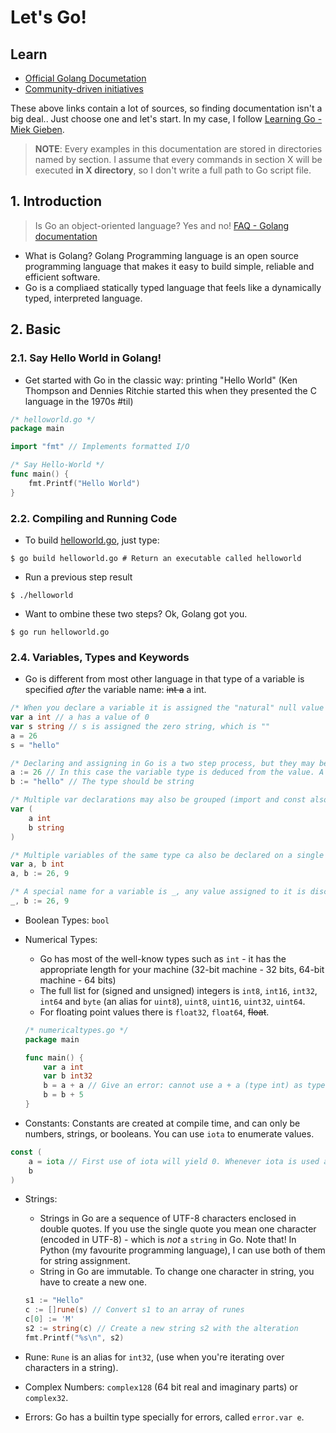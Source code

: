 # Let's Go!

## Learn

* [Official Golang Documetation](https://golang.org/doc/#learning)
* [Community-driven initiatives](https://github.com/golang/go/wiki/Learn)

These above links contain a lot of sources, so finding documentation isn't a big deal.. Just choose one and let's start. In my case, I follow [Learning Go - Miek Gieben](https://miek.nl/go/).

> **NOTE**: Every examples in this documentation are stored in directories named by section. I assume that every commands in section X will be executed **in X directory**, so I don't write a full path to Go script file.

## 1. Introduction

> Is Go an object-oriented language? Yes and no!
>                   [FAQ - Golang documentation](https://golang.org/doc/faq#Is_Go_an_object-oriented_language)

* What is Golang? Golang Programming language is an open source programming language that makes it easy to build simple, reliable and efficient software.
* Go is a compliaed statically typed language that feels like a dynamically typed, interpreted language.

## 2. Basic

### 2.1. Say Hello World in Golang!

* Get started with Go in the classic way: printing "Hello World" (Ken Thompson and Dennies Ritchie started this when they presented the C language in the 1970s #til)

```Go
/* helloworld.go */
package main

import "fmt" // Implements formatted I/O

/* Say Hello-World */
func main() {
    fmt.Printf("Hello World")
}
```

### 2.2. Compiling and Running Code

* To build [helloworld.go](./2/helloworld.go), just type:

```
$ go build helloworld.go # Return an executable called helloworld 
```

* Run a previous step result

```
$ ./helloworld
```

* Want to ombine these two steps? Ok, Golang got you.

```
$ go run helloworld.go
```

### 2.4. Variables, Types and Keywords

* Go is different from most other language in that type of a variable is specified *after* the variable name: ~~int a~~ a int.

```Go
/* When you declare a variable it is assigned the "natural" null value for the type */
var a int // a has a value of 0
var s string // s is assigned the zero string, which is ""
a = 26
s = "hello"

/* Declaring and assigning in Go is a two step process, but they may be combined */
a := 26 // In this case the variable type is deduced from the value. A value of 26 indicates an int for example.
b := "hello" // The type should be string

/* Multiple var declarations may also be grouped (import and const also allow this) */
var (
    a int
    b string
)

/* Multiple variables of the same type ca also be declared on a single line */
var a, b int
a, b := 26, 9

/* A special name for a variable is _, any value assigned to it is discarded. */
_, b := 26, 9
```

* Boolean Types: `bool`
* Numerical Types:
    * Go has most of the well-know types such as `int` - it has the appropriate length for your machine (32-bit machine - 32 bits, 64-bit machine - 64 bits)
    * The full list for (signed and unsigned) integers is `int8`, `int16`, `int32`, `int64` and `byte` (an alias for `uint8`), `uint8`, `uint16`, `uint32`, `uint64`.
    * For floating point values there is `float32`, `float64`, ~~float~~.

    ```Go
    /* numericaltypes.go */
    package main

    func main() {
        var a int
        var b int32
        b = a + a // Give an error: cannot use a + a (type int) as type int32 in assignment.
        b = b + 5
    }
    ```

* Constants: Constants are created at compile time, and can only be numbers, strings, or booleans. You can use `iota` to enumerate values.

```Go
const (
    a = iota // First use of iota will yield 0. Whenever iota is used again on a new line its value is incremented with 1, so b has a vaue of 1.
    b
)
```

* Strings:
    * Strings in Go are a sequence of UTF-8 characters enclosed in double quotes. If you use the single quote you mean one character (encoded in UTF-8) - which is *not* a `string` in Go. Note that! In Python (my favourite programming language), I can use both of them for string assignment.
    * String in Go are immutable. To change one character in string, you have to create a new one.

    ```Go
    s1 := "Hello"
    c := []rune(s) // Convert s1 to an array of runes
    c[0] := 'M'
    s2 := string(c) // Create a new string s2 with the alteration
    fmt.Printf("%s\n", s2)
    ```

* Rune: `Rune` is an alias for `int32`, (use when you're iterating over characters in a string).
* Complex Numbers: `complex128` (64 bit real and imaginary parts) or `complex32`.
* Errors: Go has a builtin type specially for errors, called `error.var e`.
